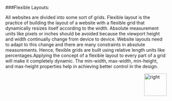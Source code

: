 ###Flexible Layouts:
<p>All websites are divided into some sort of grids. Flexible layout is the practice of building the layout of a website 
with a flexible grid that dynamically resizes itself according to the width. Absolute measurement units like pixels
or inches should be avoided because the viewport height and width continually change from device to device.
Website layouts need to adapt to this change and there are many constraints in absolute measurements. 
Hence, flexible grids are built using relative length units like percentages.Applying the concept of a flexible layout 
to every part of a grid will make it completely dynamic. The min-width, max-width, min-height, and max-height properties 
help in achieving better control in the design.</p>

[<img align="right" alt="right" src="https://cloud.githubusercontent.com/assets/14101008/11165527/0a4289a2-8acf-11e5-8378-c5e3a55ab4dc.png" width="70" height="70"></img>](https://github.com/vaishnaviviswanathan/CSCI_5828_RESPONSIVE-WEB-DESIGN/blob/master/FlexLayoutDemo.md)
